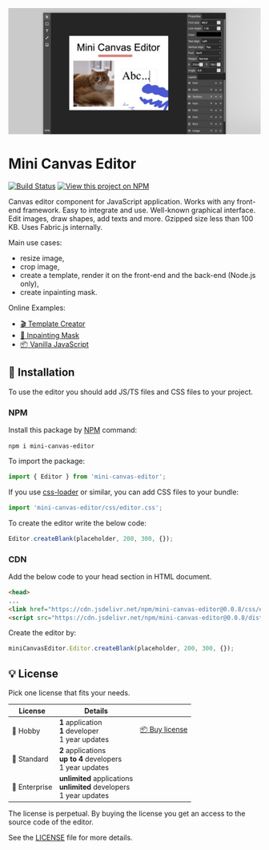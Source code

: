 ![Mini Canvas Editor](.github/cover.jpg)

# Mini Canvas Editor

[![Build Status](https://img.shields.io/endpoint.svg?url=https%3A%2F%2Factions-badge.atrox.dev%2Fimg-js%2Fmini-canvas-editor%2Fbadge%3Fref%3Dmain&style=flat-square)](https://actions-badge.atrox.dev/img-js/mini-canvas-editor/goto?ref=main) [![View this project on NPM](https://img.shields.io/npm/v/mini-canvas-editor.svg?style=flat-square)](https://npmjs.org/package/mini-canvas-editor)

Canvas editor component for JavaScript application. Works with any front-end framework. Easy to integrate and use. Well-known graphical interface. Edit images, draw shapes, add texts and more. Gzipped size less than 100 KB. Uses Fabric.js internally.

Main use cases:

* resize image,
* crop image,
* create a template, render it on the front-end and the back-end (Node.js only),
* create inpainting mask.

Online Examples:

* [🎬 Template Creator](https://img-js.github.io/mini-canvas-editor/webpack-app/public/template-creator.html)
* [🎨 Inpainting Mask](https://img-js.github.io/mini-canvas-editor/webpack-app/public/inpainting-mask.html)
* [📦 Vanilla JavaScript](https://img-js.github.io/mini-canvas-editor/webpack-app/public/vanilla-javascript.html)

## 🚀 Installation

To use the editor you should add JS/TS files and CSS files to your project.

### NPM

Install this package by [NPM](https://www.npmjs.com/) command:

`npm i mini-canvas-editor`

To import the package:

```ts
import { Editor } from 'mini-canvas-editor';
```

If you use [css-loader](https://webpack.js.org/loaders/css-loader/) or similar, you can add CSS files to your bundle:

```ts
import 'mini-canvas-editor/css/editor.css';
```

To create the editor write the below code:

```ts
Editor.createBlank(placeholder, 200, 300, {});
```

### CDN

Add the below code to your head section in HTML document.

```html
<head>
...
<link href="https://cdn.jsdelivr.net/npm/mini-canvas-editor@0.0.8/css/editor.css" rel="stylesheet">
<script src="https://cdn.jsdelivr.net/npm/mini-canvas-editor@0.0.8/dist/index.umd.js"></script>
```

Create the editor by:

```js
miniCanvasEditor.Editor.createBlank(placeholder, 200, 300, {});
```

## 💡 License

Pick one license that fits your needs.

| License          | Details |   |
| ---------------- | -       | - |
| 🍪 Hobby         | **1** application<br />**1** developer<br />1 year updates | [📦 Buy license](https://buy.stripe.com/14k8yq3p048L7fO4gj) |
| 🍰 Standard      | **2** applications<br />**up to 4** developers<br />1 year updates | |
| 🎂 Enterprise    | **unlimited** applications<br />**unlimited** developers<br />1 year updates | |

The license is perpetual. By buying the license you get an access to the source code of the editor.

See the [LICENSE](/LICENSE) file for more details.
